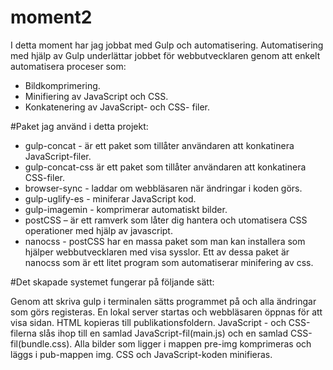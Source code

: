 # moment2

I detta moment har jag jobbat med Gulp och automatisering. 
Automatisering med hjälp av Gulp underlättar jobbet för webbutvecklaren genom att enkelt automatisera proceser som:

* Bildkomprimering.
* Minifiering av JavaScript och CSS.
* Konkatenering av JavaScript- och CSS- filer.

#Paket jag använd i detta projekt:
* gulp-concat - är ett paket som tillåter användaren att konkatinera JavaScript-filer.
* gulp-concat-css är ett paket som tillåter användaren att konkatinera CSS-filer.
* browser-sync - laddar om webbläsaren när ändringar i koden görs. 
* gulp-uglify-es - miniferar JavaScript kod.
* gulp-imagemin - komprimerar automatiskt bilder. 
* postCSS – är ett ramverk som låter dig hantera och utomatisera CSS operationer med hjälp av javascript. 
* nanocss - postCSS har en massa paket som man kan installera som hjälper webbutvecklaren med visa sysslor. 
Ett av dessa paket är nanocss som är ett litet program som automatiserar minifering av css.

#Det skapade systemet fungerar på följande sätt:

Genom att skriva gulp i terminalen sätts programmet på och alla ändringar som görs registeras. 
En lokal server startas och webbläsaren öppnas för att visa sidan.
HTML kopieras till publikationsfoldern.
JavaScript - och CSS-filerna slås ihop till en samlad JavaScript-fil(main.js) och en samlad CSS-fil(bundle.css).
Alla bilder som ligger i mappen pre-img komprimeras och läggs i pub-mappen img.
CSS och JavaScript-koden minifieras. 

